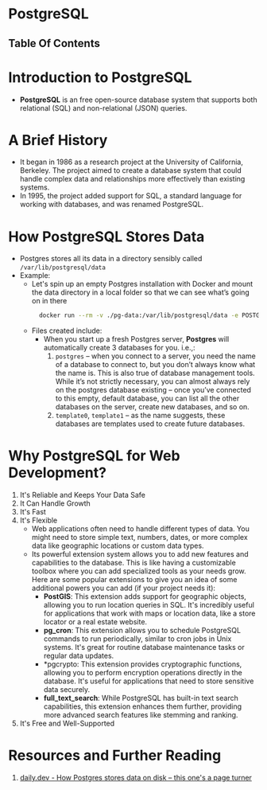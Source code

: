 # PostgreSQL

## Table Of Contents

# Introduction to PostgreSQL

- **PostgreSQL** is an free open-source database system that supports both relational (SQL) and non-relational (JSON) queries.

# A Brief History

- It began in 1986 as a research project at the University of California, Berkeley. The project aimed to create a database system that could handle complex data and relationships more effectively than existing systems.
- In 1995, the project added support for SQL, a standard language for working with databases, and was renamed PostgreSQL.

# How PostgreSQL Stores Data

- Postgres stores all its data in a directory sensibly called `/var/lib/postgresql/data`
- Example:
  - Let's spin up an empty Postgres installation with Docker and mount the data directory in a local folder so that we can see what’s going on in there
    ```sh
      docker run --rm -v ./pg-data:/var/lib/postgresql/data -e POSTGRES_PASSWORD=password postgres:16
    ```
  - Files created include:
    - When you start up a fresh Postgres server, **Postgres** will automatically create 3 databases for you. i.e.,:
      1. `postgres` – when you connect to a server, you need the name of a database to connect to, but you don’t always know what the name is. This is also true of database management tools. While it’s not strictly necessary, you can almost always rely on the postgres database existing – once you’ve connected to this empty, default database, you can list all the other databases on the server, create new databases, and so on.
      2. `template0`, `template1` – as the name suggests, these databases are templates used to create future databases.

# Why PostgreSQL for Web Development?

1. It's Reliable and Keeps Your Data Safe
2. It Can Handle Growth
3. It's Fast
4. It's Flexible
   - Web applications often need to handle different types of data. You might need to store simple text, numbers, dates, or more complex data like geographic locations or custom data types.
   - Its powerful extension system allows you to add new features and capabilities to the database. This is like having a customizable toolbox where you can add specialized tools as your needs grow. Here are some popular extensions to give you an idea of some additional powers you can add (if your project needs it):
     - **PostGIS**: This extension adds support for geographic objects, allowing you to run location queries in SQL. It's incredibly useful for applications that work with maps or location data, like a store locator or a real estate website.
     - **pg_cron**: This extension allows you to schedule PostgreSQL commands to run periodically, similar to cron jobs in Unix systems. It's great for routine database maintenance tasks or regular data updates.
     - \*pgcrypto: This extension provides cryptographic functions, allowing you to perform encryption operations directly in the database. It's useful for applications that need to store sensitive data securely.
     - **full_text_search**: While PostgreSQL has built-in text search capabilities, this extension enhances them further, providing more advanced search features like stemming and ranking.
5. It's Free and Well-Supported

# Resources and Further Reading

1. [daily.dev - How Postgres stores data on disk – this one's a page turner](https://drew.silcock.dev/blog/how-postgres-stores-data-on-disk/?ref=dailydev)
